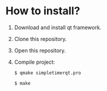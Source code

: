 # How to install?

1. Download and install qt framework.

2. Clone this repository.

3. Open this repository.

4. Compile project:

   `$ qmake simpletimerqt.pro`

   `$ make`